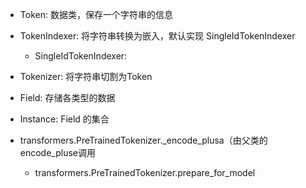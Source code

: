 - Token: 数据类，保存一个字符串的信息
- TokenIndexer: 将字符串转换为嵌入，默认实现 SingleIdTokenIndexer
    + SingleIdTokenIndexer: 
- Tokenizer: 将字符串切割为Token
- Field: 存储各类型的数据
- Instance: Field 的集合

- transformers.PreTrainedTokenizer._encode_plusa（由父类的encode_pluse调用
    + transformers.PreTrainedTokenizer.prepare_for_model